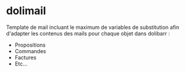# dolimail
Template de mail incluant le maximum de variables de substitution afin d'adapter les contenus des mails pour chaque objet dans dolibarr :
* Propositions
* Commandes
* Factures
* Etc...
